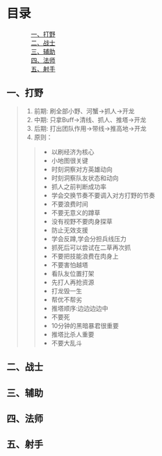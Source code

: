 # 目录
&emsp;&emsp;&emsp;&emsp;[一、打野](#1)  
&emsp;&emsp;&emsp;&emsp;[二、战士](#2)  
&emsp;&emsp;&emsp;&emsp;[三、辅助](#3)  
&emsp;&emsp;&emsp;&emsp;[四、法师](#4)  
&emsp;&emsp;&emsp;&emsp;[五、射手](#5)  


## 一、打野<span id="1">
>1. 前期: 刷全部小野、河蟹->抓人->开龙
>2. 中期: 只拿Buff->清线、抓人、推塔->开龙
>3. 后期: 打出团队作用->带线->推高地->开龙
>4. 原则：
>>* 以刷经济为核心
>>* 小地图很关键
>>* 时刻洞察对方英雄动向
>>* 时刻洞察队友状态和动向
>>* 抓人之前判断成功率
>>* 学会交换节奏不要调入对方打野的节奏
>>* 不要浪费时间
>>* 不要无意义的蹲草
>>* 没有视野不要肉身探草
>>* 防止无效支援
>>* 学会反蹲,学会分担兵线压力
>>* 抓死后可以尝试在二草再次抓
>>* 不要把技能浪费在肉身上
>>* 不要害怕越塔
>>* 看队友位置打架
>>* 先打人再抢资源
>>* 打龙毁一生
>>* 帮优不帮劣
>>* 推塔顺序:边边边边中
>>* 不要死
>>* 10分钟的黑暗暴君很重要
>>* 推塔比杀人重要
>>* 不要大乱斗

## 二、战士<span id="2">
## 三、辅助<span id="3">
## 四、法师<span id="4">
## 五、射手<span id="5">
